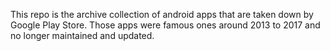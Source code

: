 This repo is the archive collection of android apps that are taken down by Google Play Store.
Those apps were famous ones around 2013 to 2017 and no longer maintained and updated. 

